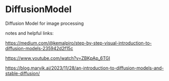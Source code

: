 # DiffusionModel
Diffusion Model for image processing 

notes and helpful links:

https://medium.com/@kemalpiro/step-by-step-visual-introduction-to-diffusion-models-235942d2f15c

https://www.youtube.com/watch?v=ZBKpAp_6TGI

https://blog.marvik.ai/2023/11/28/an-introduction-to-diffusion-models-and-stable-diffusion/
